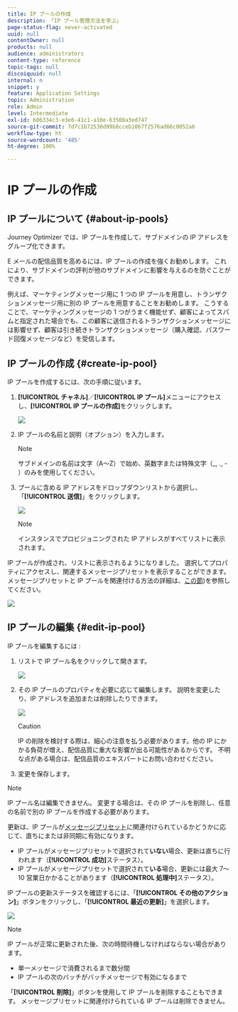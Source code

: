 ```yaml
---
title: IP プールの作成
description: 「IP プール管理方法を学ぶ」
page-status-flag: never-activated
uuid: null
contentOwner: null
products: null
audience: administrators
content-type: reference
topic-tags: null
discoiquuid: null
internal: n
snippet: y
feature: Application Settings
topic: Administration
role: Admin
level: Intermediate
exl-id: 606334c3-e3e6-41c1-a10e-63508a3ed747
source-git-commit: 7d7c1b72530d99b8cceb1067f2576ad66c0052a6
workflow-type: ht
source-wordcount: '485'
ht-degree: 100%

---
```


# IP プールの作成

## IP プールについて {#about-ip-pools}

Journey Optimizer では、IP プールを作成して、サブドメインの IP アドレスをグループ化できます。

E メールの配信品質を高めるには、IP プールの作成を強くお勧めします。 これにより、サブドメインの評判が他のサブドメインに影響を与えるのを防ぐことができます。

例えば、マーケティングメッセージ用に 1 つの IP プールを用意し、トランザクションメッセージ用に別の IP プールを用意することをお勧めします。 こうすることで、マーケティングメッセージの 1 つがうまく機能せず、顧客によってスパムと指定された場合でも、この顧客に送信されるトランザクションメッセージには影響せず、顧客は引き続きトランザクションメッセージ（購入確認、パスワード回復メッセージなど）を受信します。

## IP プールの作成 {#create-ip-pool}

IP プールを作成するには、次の手順に従います。

1. **[!UICONTROL チャネル]**／**[!UICONTROL IP プール]**&#x200B;メニューにアクセスし、**[!UICONTROL IP プールの作成]**&#x200B;をクリックします。

   ![](../assets/ip-pool-create.png)

1. IP プールの名前と説明（オプション）を入力します。

   >[!NOTE]
   >
   >サブドメインの名前は文字（A～Z）で始め、英数字または特殊文字（_, ., - ）のみを使用してください。

1. プールに含める IP アドレスをドロップダウンリストから選択し、「**[!UICONTROL 送信]**」をクリックします。

   ![](../assets/ip-pool-config.png)

   >[!NOTE]
   >
   >インスタンスでプロビジョニングされた IP アドレスがすべてリストに表示されます。

IP プールが作成され、リストに表示されるようになりました。 選択してプロパティにアクセスし、関連するメッセージプリセットを表示することができます。 メッセージプリセットと IP プールを関連付ける方法の詳細は、[この節](message-presets.md))を参照してください。

![](../assets/ip-pool-created.png)

## IP プールの編集 {#edit-ip-pool}

IP プールを編集するには :

1. リストで IP プール名をクリックして開きます。

   ![](../assets/ip-pool-list.png)

1. その IP プールのプロパティを必要に応じて編集します。 説明を変更したり、IP アドレスを追加または削除したりできます。

   ![](../assets/ip-pool-edit.png)

   >[!CAUTION]
   >
   >IP の削除を検討する際は、細心の注意を払う必要があります。他の IP にかかる負荷が増え、配信品質に重大な影響が出る可能性があるからです。 不明な点がある場合は、配信品質のエキスパートにお問い合わせください。

1. 変更を保存します。

>[!NOTE]
>
>IP プール名は編集できません。 変更する場合は、その IP プールを削除し、任意の名前で別の IP プールを作成する必要があります。

更新は、IP プールが[メッセージプリセット](message-presets.md)に関連付けられているかどうかに応じて、直ちにまたは非同期に有効になります。

* IP プールがメッセージプリセットで選択されて&#x200B;**いない**&#x200B;場合、更新は直ちに行われます（**[!UICONTROL 成功]**&#x200B;ステータス）。
* IP プールがメッセージプリセットで選択されて&#x200B;**いる**&#x200B;場合、更新には最大 7～10 営業日かかることがあります（**[!UICONTROL 処理中]**&#x200B;ステータス）。

<!--If a message preset has been associated with the IP pool, you first need to remove it before editing the IP pool. Once the your modifications have been done, you can associate the message preset again.-->

IP プールの更新ステータスを確認するには、「**[!UICONTROL その他のアクション]**」ボタンをクリックし、「**[!UICONTROL 最近の更新]**」を選択します。

![](../assets/ip-pool-recent-update.png)

>[!NOTE]
>
>IP プールが正常に更新された後、次の時間待機しなければならない場合があります。
>* 単一メッセージで消費されるまで数分間
>* IP プールの次のバッチがバッチメッセージで有効になるまで


「**[!UICONTROL 削除]**」ボタンを使用して IP プールを削除することもできます。 メッセージプリセットに関連付けられている IP プールは削除できません。

